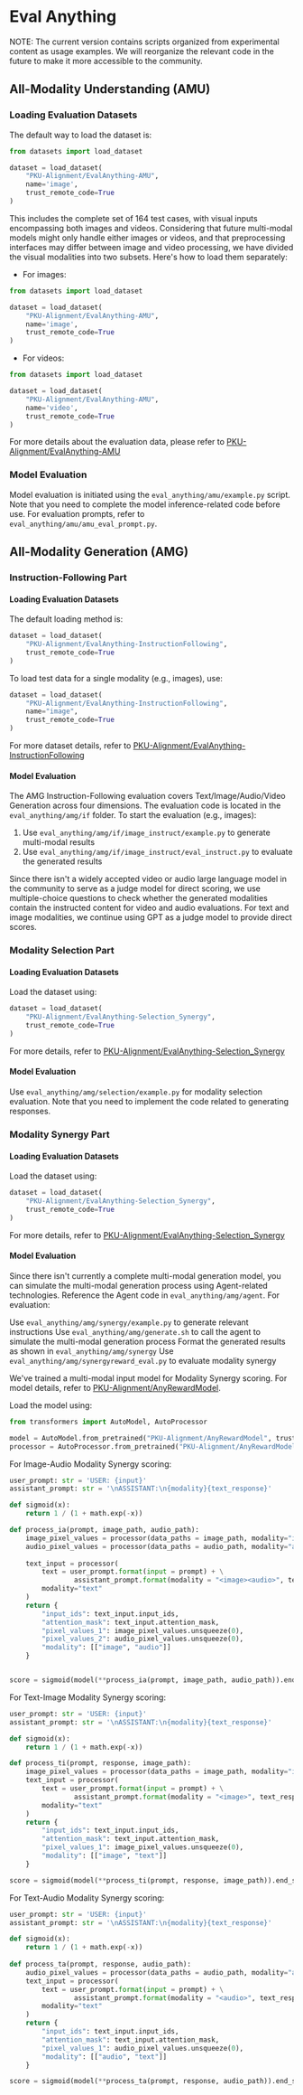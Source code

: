 # Eval Anything

NOTE: The current version contains scripts organized from experimental content as usage examples. We will reorganize the relevant code in the future to make it more accessible to the community.

## All-Modality Understanding (AMU)

### Loading Evaluation Datasets

The default way to load the dataset is:

```python
from datasets import load_dataset

dataset = load_dataset(
    "PKU-Alignment/EvalAnything-AMU", 
    name='image',
    trust_remote_code=True
)
```
This includes the complete set of 164 test cases, with visual inputs encompassing both images and videos.
Considering that future multi-modal models might only handle either images or videos, and that preprocessing interfaces may differ between image and video processing, we have divided the visual modalities into two subsets. Here's how to load them separately:

- For images:
```python
from datasets import load_dataset

dataset = load_dataset(
    "PKU-Alignment/EvalAnything-AMU", 
    name='image',
    trust_remote_code=True
)
```

- For videos:
```python
from datasets import load_dataset

dataset = load_dataset(
    "PKU-Alignment/EvalAnything-AMU", 
    name='video',
    trust_remote_code=True
)
```
For more details about the evaluation data, please refer to [PKU-Alignment/EvalAnything-AMU](https://huggingface.co/datasets/PKU-Alignment/EvalAnything-AMU)

### Model Evaluation
Model evaluation is initiated using the `eval_anything/amu/example.py` script. Note that you need to complete the model inference-related code before use. For evaluation prompts, refer to `eval_anything/amu/amu_eval_prompt.py`.

## All-Modality Generation (AMG)

### Instruction-Following Part

#### Loading Evaluation Datasets

The default loading method is:
```python
dataset = load_dataset(
    "PKU-Alignment/EvalAnything-InstructionFollowing",
    trust_remote_code=True
)
```
To load test data for a single modality (e.g., images), use:

```python
dataset = load_dataset(
    "PKU-Alignment/EvalAnything-InstructionFollowing",
    name="image",
    trust_remote_code=True
)
```

For more dataset details, refer to [PKU-Alignment/EvalAnything-InstructionFollowing](https://huggingface.co/datasets/PKU-Alignment/EvalAnything-InstructionFollowing)

#### Model Evaluation

The AMG Instruction-Following evaluation covers Text/Image/Audio/Video Generation across four dimensions. The evaluation code is located in the `eval_anything/amg/if` folder. To start the evaluation (e.g., images):

1. Use `eval_anything/amg/if/image_instruct/example.py` to generate multi-modal results
2. Use `eval_anything/amg/if/image_instruct/eval_instruct.py` to evaluate the generated results

Since there isn't a widely accepted video or audio large language model in the community to serve as a judge model for direct scoring, we use multiple-choice questions to check whether the generated modalities contain the instructed content for video and audio evaluations. For text and image modalities, we continue using GPT as a judge model to provide direct scores.

### Modality Selection Part

#### Loading Evaluation Datasets
Load the dataset using:
```python
dataset = load_dataset(
    "PKU-Alignment/EvalAnything-Selection_Synergy",
    trust_remote_code=True
)
```
For more details, refer to [PKU-Alignment/EvalAnything-Selection_Synergy](https://huggingface.co/datasets/PKU-Alignment/EvalAnything-EvalAnything-Selection_Synergy)

#### Model Evaluation

Use `eval_anything/amg/selection/example.py` for modality selection evaluation. Note that you need to implement the code related to generating responses.

### Modality Synergy Part

#### Loading Evaluation Datasets

Load the dataset using:

```python
dataset = load_dataset(
    "PKU-Alignment/EvalAnything-Selection_Synergy",
    trust_remote_code=True
)
```
For more details, refer to [PKU-Alignment/EvalAnything-Selection_Synergy](https://huggingface.co/datasets/PKU-Alignment/EvalAnything-EvalAnything-Selection_Synergy)

#### Model Evaluation

Since there isn't currently a complete multi-modal generation model, you can simulate the multi-modal generation process using Agent-related technologies. Reference the Agent code in `eval_anything/amg/agent`. For evaluation:

Use `eval_anything/amg/synergy/example.py` to generate relevant instructions
Use `eval_anything/amg/generate.sh` to call the agent to simulate the multi-modal generation process
Format the generated results as shown in `eval_anything/amg/synergy`
Use `eval_anything/amg/synergyreward_eval.py` to evaluate modality synergy

We've trained a multi-modal input model for Modality Synergy scoring. For model details, refer to [PKU-Alignment/AnyRewardModel](https://huggingface.co/PKU-Alignment/AnyRewardModel).


Load the model using:
```python
from transformers import AutoModel, AutoProcessor

model = AutoModel.from_pretrained("PKU-Alignment/AnyRewardModel", trust_remote_code=True)
processor = AutoProcessor.from_pretrained("PKU-Alignment/AnyRewardModel", trust_remote_code=True)
```

For Image-Audio Modality Synergy scoring:
```python
user_prompt: str = 'USER: {input}'
assistant_prompt: str = '\nASSISTANT:\n{modality}{text_response}'

def sigmoid(x):
    return 1 / (1 + math.exp(-x))

def process_ia(prompt, image_path, audio_path):
    image_pixel_values = processor(data_paths = image_path, modality="image").pixel_values
    audio_pixel_values = processor(data_paths = audio_path, modality="audio").pixel_values
    
    text_input = processor(
        text = user_prompt.format(input = prompt) + \
                assistant_prompt.format(modality = "<image><audio>", text_response = ""), 
        modality="text"
    )
    return {
        "input_ids": text_input.input_ids,
        "attention_mask": text_input.attention_mask,
        "pixel_values_1": image_pixel_values.unsqueeze(0),
        "pixel_values_2": audio_pixel_values.unsqueeze(0),
        "modality": [["image", "audio"]]
    }


score = sigmoid(model(**process_ia(prompt, image_path, audio_path)).end_scores.squeeze(dim=-1).item())
```

For Text-Image Modality Synergy scoring:
```python
user_prompt: str = 'USER: {input}'
assistant_prompt: str = '\nASSISTANT:\n{modality}{text_response}'

def sigmoid(x):
    return 1 / (1 + math.exp(-x))

def process_ti(prompt, response, image_path):
    image_pixel_values = processor(data_paths = image_path, modality="image").pixel_values
    text_input = processor(
        text = user_prompt.format(input = prompt) + \
                assistant_prompt.format(modality = "<image>", text_response = response), 
        modality="text"
    )
    return {
        "input_ids": text_input.input_ids,
        "attention_mask": text_input.attention_mask,
        "pixel_values_1": image_pixel_values.unsqueeze(0),
        "modality": [["image", "text"]]
    }

score = sigmoid(model(**process_ti(prompt, response, image_path)).end_scores.squeeze(dim=-1).item())
```

For Text-Audio Modality Synergy scoring:
```python
user_prompt: str = 'USER: {input}'
assistant_prompt: str = '\nASSISTANT:\n{modality}{text_response}'

def sigmoid(x):
    return 1 / (1 + math.exp(-x))
    
def process_ta(prompt, response, audio_path):
    audio_pixel_values = processor(data_paths = audio_path, modality="audio").pixel_values
    text_input = processor(
        text = user_prompt.format(input = prompt) + \
                assistant_prompt.format(modality = "<audio>", text_response = response), 
        modality="text"
    )
    return {
        "input_ids": text_input.input_ids,
        "attention_mask": text_input.attention_mask,
        "pixel_values_1": audio_pixel_values.unsqueeze(0),
        "modality": [["audio", "text"]]
    }

score = sigmoid(model(**process_ta(prompt, response, audio_path)).end_scores.squeeze(dim=-1).item())
```

